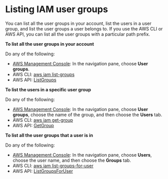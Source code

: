 # Listing IAM user groups<a name="id_groups_manage_list"></a>

You can list all the user groups in your account, list the users in a user group, and list the user groups a user belongs to\. If you use the AWS CLI or AWS API, you can list all the user groups with a particular path prefix\. 

**To list all the user groups in your account**

Do any of the following:
+ [AWS Management Console](https://console.aws.amazon.com/iam/): In the navigation pane, choose **User groups**\. 
+ AWS CLI: [aws iam list\-groups](https://docs.aws.amazon.com/cli/latest/reference/iam/list-groups.html)
+ AWS API: [ListGroups](https://docs.aws.amazon.com/IAM/latest/APIReference/API_ListGroups.html) 

**To list the users in a specific user group**

Do any of the following:
+  [AWS Management Console](https://console.aws.amazon.com/iam/): In the navigation pane, choose **User groups**, choose the name of the group, and then choose the **Users** tab\. 
+ AWS CLI: [aws iam get\-group](https://docs.aws.amazon.com/cli/latest/reference/iam/get-group.html)
+ AWS API: [GetGroup](https://docs.aws.amazon.com/IAM/latest/APIReference/API_GetGroup.html)

**To list all the user groups that a user is in**

Do any of the following:
+  [AWS Management Console](https://console.aws.amazon.com/iam/): In the navigation pane, choose **Users**, choose the user name, and then choose the **Groups** tab\. 
+ AWS CLI: [aws iam list\-groups\-for\-user](https://docs.aws.amazon.com/cli/latest/reference/iam/list-groups-for-user.html)
+ AWS API: [ListGroupsForUser](https://docs.aws.amazon.com/IAM/latest/APIReference/API_ListGroupsForUser.html)